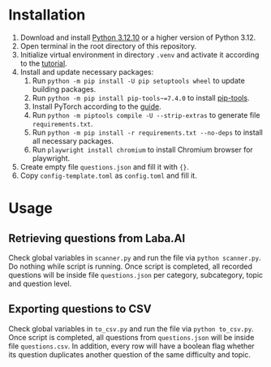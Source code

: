 # Installation

1. Download and install [Python 3.12.10](https://www.python.org/downloads/release/python-31210/)
   or a higher version of Python 3.12.
2. Open terminal in the root directory of this repository.
3. Initialize virtual environment in directory `.venv` and activate it according to the
   [tutorial](https://docs.python.org/3/library/venv.html).
4. Install and update necessary packages:
   1. Run `python -m pip install -U pip setuptools wheel` to update building packages.
   2. Run `python -m pip install pip-tools~=7.4.0` to install
      [pip-tools](https://github.com/jazzband/pip-tools/).
   3. Install PyTorch according to the [guide](https://pytorch.org/get-started/locally).
   4. Run `python -m piptools compile -U --strip-extras` to generate file `requirements.txt`.
   5. Run `python -m pip install -r requirements.txt --no-deps` to install all necessary packages.
   6. Run `playwright install chromium` to install Chromium browser for playwright.
5. Create empty file `questions.json` and fill it with `{}`.
6. Copy `config-template.toml` as `config.toml` and fill it.

# Usage

## Retrieving questions from Laba.AI

Check global variables in `scanner.py` and run the file via `python scanner.py`.
Do nothing while script is running.
Once script is completed, all recorded questions will be inside file
`questions.json` per category, subcategory, topic and question level.

## Exporting questions to CSV

Check global variables in `to_csv.py` and run the file via `python to_csv.py`.
Once script is completed, all questions from `questions.json` will be inside file `questions.csv`.
In addition, every row will have a boolean flag
whether its question duplicates another question of the same difficulty and topic.
